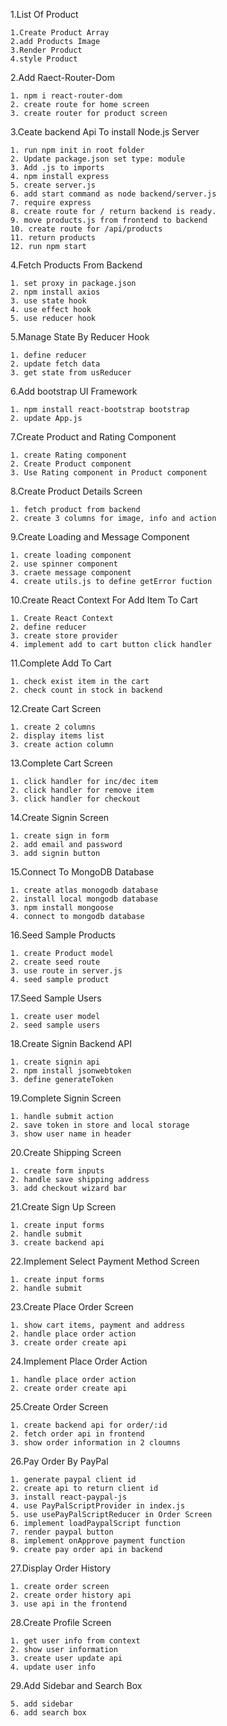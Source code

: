 1.List Of Product

    1.Create Product Array
    2.add Products Image
    3.Render Product
    4.style Product

2.Add Raect-Router-Dom 

    1. npm i react-router-dom
    2. create route for home screen
    3. create router for product screen
   
3.Ceate backend Api To install Node.js Server

    1. run npm init in root folder
    2. Update package.json set type: module
    3. Add .js to imports
    4. npm install express
    5. create server.js
    6. add start command as node backend/server.js
    7. require express
    8. create route for / return backend is ready.
    9. move products.js from frontend to backend
    10. create route for /api/products
    11. return products
    12. run npm start

4.Fetch Products From Backend

    1. set proxy in package.json
    2. npm install axios
    3. use state hook
    4. use effect hook
    5. use reducer hook
   
5.Manage State By Reducer Hook

    1. define reducer
    2. update fetch data
    3. get state from usReducer
   
6.Add bootstrap UI Framework

    1. npm install react-bootstrap bootstrap
    2. update App.js

7.Create Product and Rating Component

    1. create Rating component
    2. Create Product component
    3. Use Rating component in Product component

8.Create Product Details Screen

    1. fetch product from backend
    2. create 3 columns for image, info and action

9.Create Loading and Message Component

    1. create loading component
    2. use spinner component
    3. craete message component
    4. create utils.js to define getError fuction

10.Create React Context For Add Item To Cart

    1. Create React Context
    2. define reducer
    3. create store provider
    4. implement add to cart button click handler

11.Complete Add To Cart

    1. check exist item in the cart
    2. check count in stock in backend

12.Create Cart Screen

    1. create 2 columns
    2. display items list
    3. create action column

13.Complete Cart Screen

    1. click handler for inc/dec item
    2. click handler for remove item
    3. click handler for checkout

14.Create Signin Screen

    1. create sign in form
    2. add email and password
    3. add signin button

15.Connect To MongoDB Database

    1. create atlas monogodb database
    2. install local mongodb database
    3. npm install mongoose
    4. connect to mongodb database

16.Seed Sample Products

    1. create Product model
    2. create seed route
    3. use route in server.js
    4. seed sample product
   
17.Seed Sample Users

    1. create user model
    2. seed sample users

18.Create Signin Backend API

    1. create signin api
    2. npm install jsonwebtoken
    3. define generateToken

19.Complete Signin Screen

    1. handle submit action
    2. save token in store and local storage
    3. show user name in header

20.Create Shipping Screen

    1. create form inputs
    2. handle save shipping address
    3. add checkout wizard bar

21.Create Sign Up Screen

    1. create input forms
    2. handle submit
    3. create backend api

22.Implement Select Payment Method Screen

    1. create input forms
    2. handle submit

23.Create Place Order Screen

    1. show cart items, payment and address
    2. handle place order action
    3. create order create api

24.Implement Place Order Action

    1. handle place order action
    2. create order create api

25.Create Order Screen

    1. create backend api for order/:id
    2. fetch order api in frontend
    3. show order information in 2 cloumns

26.Pay Order By PayPal

    1. generate paypal client id
    2. create api to return client id
    3. install react-paypal-js
    4. use PayPalScriptProvider in index.js
    5. use usePayPalScriptReducer in Order Screen
    6. implement loadPaypalScript function
    7. render paypal button
    8. implement onApprove payment function
    9. create pay order api in backend

27.Display Order History

    1. create order screen
    2. create order history api
    3. use api in the frontend

28.Create Profile Screen

    1. get user info from context
    2. show user information
    3. create user update api
    4. update user info

29.Add Sidebar and Search Box

    5. add sidebar
    6. add search box